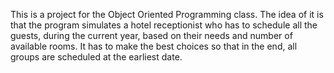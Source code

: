 This is a project for the Object Oriented Programming class.
The idea of it is that the program simulates a hotel receptionist who has to schedule all the guests, during the current year, based on their needs and number of available rooms. It has to make the best choices so that in the end, all groups are scheduled at the earliest date.
